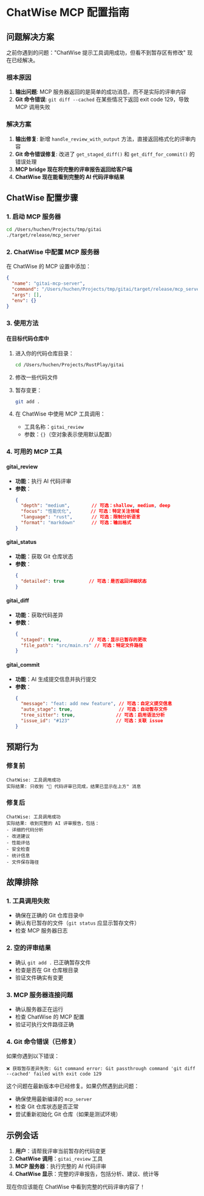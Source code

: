 # ChatWise MCP 配置指南

## 问题解决方案

之前你遇到的问题："ChatWise 提示工具调用成功，但看不到暂存区有修改" 现在已经解决。

### 根本原因
1. **输出问题**: MCP 服务器返回的是简单的成功消息，而不是实际的评审内容
2. **Git 命令错误**: `git diff --cached` 在某些情况下返回 exit code 129，导致 MCP 调用失败

### 解决方案
1. **输出修复**: 新增 `handle_review_with_output` 方法，直接返回格式化的评审内容
2. **Git 命令错误修复**: 改进了 `get_staged_diff()` 和 `get_diff_for_commit()` 的错误处理
3. **MCP bridge 现在将完整的评审报告返回给客户端**
4. **ChatWise 现在能看到完整的 AI 代码评审结果**

## ChatWise 配置步骤

### 1. 启动 MCP 服务器
```bash
cd /Users/huchen/Projects/tmp/gitai
./target/release/mcp_server
```

### 2. ChatWise 中配置 MCP 服务器
在 ChatWise 的 MCP 设置中添加：
```json
{
  "name": "gitai-mcp-server",
  "command": "/Users/huchen/Projects/tmp/gitai/target/release/mcp_server",
  "args": [],
  "env": {}
}
```

### 3. 使用方法

#### 在目标代码仓库中
1. 进入你的代码仓库目录：
   ```bash
   cd /Users/huchen/Projects/RustPlay/gitai
   ```

2. 修改一些代码文件

3. 暂存变更：
   ```bash
   git add .
   ```

4. 在 ChatWise 中使用 MCP 工具调用：
   - 工具名称：`gitai_review`
   - 参数：`{}`（空对象表示使用默认配置）

### 4. 可用的 MCP 工具

#### gitai_review
- **功能**：执行 AI 代码评审
- **参数**：
  ```json
  {
    "depth": "medium",        // 可选：shallow, medium, deep
    "focus": "性能优化",       // 可选：特定关注领域
    "language": "rust",       // 可选：限制分析语言
    "format": "markdown"      // 可选：输出格式
  }
  ```

#### gitai_status
- **功能**：获取 Git 仓库状态
- **参数**：
  ```json
  {
    "detailed": true         // 可选：是否返回详细状态
  }
  ```

#### gitai_diff
- **功能**：获取代码差异
- **参数**：
  ```json
  {
    "staged": true,          // 可选：显示已暂存的更改
    "file_path": "src/main.rs" // 可选：特定文件路径
  }
  ```

#### gitai_commit
- **功能**：AI 生成提交信息并执行提交
- **参数**：
  ```json
  {
    "message": "feat: add new feature", // 可选：自定义提交信息
    "auto_stage": true,                 // 可选：自动暂存文件
    "tree_sitter": true,               // 可选：启用语法分析
    "issue_id": "#123"                 // 可选：关联 issue
  }
  ```

## 预期行为

### 修复前
```
ChatWise: 工具调用成功
实际结果: 只收到 "📝 代码评审已完成，结果已显示在上方" 消息
```

### 修复后
```
ChatWise: 工具调用成功
实际结果: 收到完整的 AI 评审报告，包括：
- 详细的代码分析
- 改进建议
- 性能评估
- 安全检查
- 统计信息
- 文件保存路径
```

## 故障排除

### 1. 工具调用失败
- 确保在正确的 Git 仓库目录中
- 确认有已暂存的文件（`git status` 应显示暂存文件）
- 检查 MCP 服务器日志

### 2. 空的评审结果
- 确认 `git add .` 已正确暂存文件
- 检查是否在 Git 仓库根目录
- 验证文件确实有变更

### 3. MCP 服务器连接问题
- 确认服务器正在运行
- 检查 ChatWise 的 MCP 配置
- 验证可执行文件路径正确

### 4. Git 命令错误（已修复）
如果你遇到以下错误：
```
❌ 获取暂存差异失败: Git command error: Git passthrough command 'git diff --cached' failed with exit code 129
```

这个问题在最新版本中已经修复。如果仍然遇到此问题：
- 确保使用最新编译的 `mcp_server`
- 检查 Git 仓库状态是否正常
- 尝试重新初始化 Git 仓库（如果是测试环境）

## 示例会话

1. **用户**：请帮我评审当前暂存的代码变更
2. **ChatWise 调用**：`gitai_review` 工具
3. **MCP 服务器**：执行完整的 AI 代码评审
4. **ChatWise 显示**：完整的评审报告，包括分析、建议、统计等

现在你应该能在 ChatWise 中看到完整的代码评审内容了！